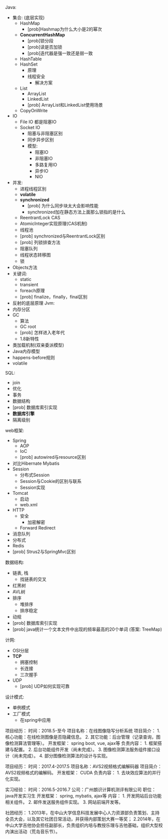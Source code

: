 




Java:
* 集合: (底层实现)
    * HashMap
        * [prob]Hashmap为什么大小是2的幂次
    * **ConcurrentHashMap**
        * [prob]锁分段
        * [prob]读是否加锁
        * [prob]迭代器是强一致还是弱一致
    * HashTable
    * HashSet
        * 原理
        * 线程安全
            * 解决方案
    * List
        * ArrayList
        * LinkedList
        * [prob] ArrayList和LinkedList使用场景
    * CopyOnWrite
* IO
    * File IO 都是阻塞IO
    * Socket IO 
        * 阻塞与非阻塞区别
        * 同步异步区别
        * 模型:
            * 阻塞IO
            * 非阻塞IO
            * 多路复用IO
            * 异步IO
            * NIO
* 并发:
    * 进程线程区别
    * **volatile**
    * **synchronized**
        * [prob] 为什么同步块太大会影响性能
        * synchronized加在静态方法上面那么锁指的是什么
    * ReentrantLock CAS
    * AtomicInteger实现原理(CAS机制)
    * 线程池
    * [prob] synchronized与ReentrantLock区别
    * [prob] 列锁排查方法
    * 阻塞队列
    * 线程状态转移图
    * 锁
* Objects方法
* 关键词:
    * static 
    * transient
    * foreach原理
    * [prob] finalize，finally，final区别
* 反射的底层原理
Jvm:
* 内存分区
* GC 
    * 算法
    * GC root
    * [prob] 怎样进入老年代
    * 1.8新特性
* 类加载机制(双亲委派模型)
* Java内存模型
* happens-before规则
* volatile

SQL:
* join
* 优化
* 事务
* 数据结构
* [prob] 数据库索引实现
* **数据库引擎**
* 隔离级别

web框架:
* Spring
    * AOP
    * IoC
    * [prob] autowired与resource区别
* 对比Hibernate Mybatis
* Session
    * 分布式Session
    * Session与Cookie的区别与联系
    * Session实现
* Tomcat
    * 启动
    * web.xml
* HTTP
    * 安全
        * 加密解密
    * Forward Redirect
* 消息队列
* 分布式
* Redis
* [prob] Strus2与SpringMvc区别

数据结构:
* 链表, 栈
    * 找链表的交叉
* 红黑树
* AVL树
* 排序
    * 堆排序
    * 排序稳定
* 动规
* [prob] 数据库索引实现
* [prob] java统计一个文本文件中出现的频率最高的20个单词 (答案: TreeMap)

计网:
* OSI分层
* **TCP**
    * 拥塞控制
    * 长连接
    * 三次握手
* UDP 
    * [prob] UDP如何实现可靠

设计模式:
* 单例模式
* 工厂模式
    * 在spring中应用

项目经历：
   时间：2018.5-至今
   项目名称：在线图像隐写分析系统
   项目简介：
      1. 核心功能：在线检测图像是否隐藏信息。
      2. 其它功能：后台管理（记录查询，图像检测算法管理等）。
   开发框架：
      spring boot, vue, ajax等
   负责内容：
      1. 框架搭建与配置。
      2. 后台功能组件开发（尚未完成）。
      3. 图像检测算法服务组件接口设计（尚未完成）。
      4. 部分图像检测算法的设计与实现。

项目经历：
   时间：2017.4-2017.5
   项目名称：AVS2视频格式编解码器
   项目简介：
      AVS2视频格式的编解码。
   开发框架：
      CUDA
   负责内容：
      1. 去块效应算法的并行化实现。

实习经验：
   时间：2016.5-2016.7
   公司：广州朗识计算机测评有限公司
   职位：java开发实习生	
   开发框架：
      spring, mybatis, ajax等
   内容：
      1. 开发网站后台功能相关组件。
      2. 邮件发送服务组件实现。
      3. 网站前端开发等。

社团经历：
   1.2013年，在中山大学信息科技发展中心人力资源部负责策划、主持全员大会，以及其它社团日常活动，并获得内部策划大赛一等奖；
   2.2014年，在中山大学吉他协会担任副部长，负责组织内培与教授乐理与吉他基础，组织大型校内演出活动（荒岛音乐节）。
